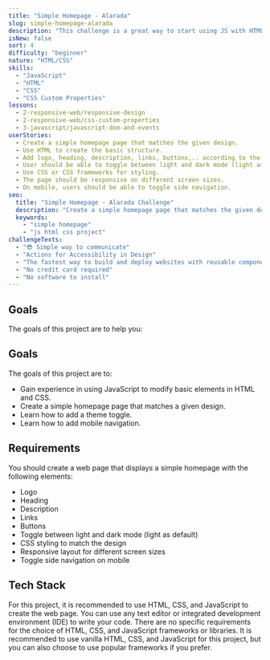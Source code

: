 ```yaml
---
title: "Simple Homepage - Alarada"
slug: simple-homepage-alarada
description: "This challenge is a great way to start using JS with HTML and CSS. Create a simple homepage page that matches the given design and gain experience in HTML/CSS and adding mobile navigation"
isNew: false
sort: 4
difficulty: "beginner"
nature: "HTML/CSS"
skills:
  - "JavaScript"
  - "HTML"
  - "CSS"
  - "CSS Custom Properties"
lessons:
  - 2-responsive-web/responsive-design
  - 2-responsive-web/css-custom-properties
  - 3-javascript/javascript-dom-and-events
userStories:
  - Create a simple homepage page that matches the given design.
  - Use HTML to create the basic structure.
  - Add logo, heading, description, links, buttons,.. according to the design.
  - User should be able to toggle between light and dark mode (light as default).
  - Use CSS or CSS frameworks for styling.
  - The page should be responsive on different screen sizes.
  - On mobile, users should be able to toggle side navigation.
seo:
  title: "Simple Homepage - Alarada Challenge"
  description: "Create a simple homepage page that matches the given design and gain experience in using JavaScript to modify basic elements."
  keywords:
    - "simple homepage"
    - "js html css project"
challengeTexts:
  - "😎 Simple way to communicate"
  - "Actions for Accessibility in Design"
  - "The fastest way to build and deploy websites with reusable components."
  - "No credit card required"
  - "No software to install"
---
```


## Goals

The goals of this project are to help you:

## Goals

The goals of this project are to:

- Gain experience in using JavaScript to modify basic elements in HTML and CSS.
- Create a simple homepage page that matches a given design.
- Learn how to add a theme toggle.
- Learn how to add mobile navigation.

## Requirements

You should create a web page that displays a simple homepage with the following elements:

- Logo
- Heading
- Description
- Links
- Buttons
- Toggle between light and dark mode (light as default)
- CSS styling to match the design
- Responsive layout for different screen sizes
- Toggle side navigation on mobile

## Tech Stack

For this project, it is recommended to use HTML, CSS, and JavaScript to create the web page. You can use any text editor or integrated development environment (IDE) to write your code. There are no specific requirements for the choice of HTML, CSS, and JavaScript frameworks or libraries. It is recommended to use vanilla HTML, CSS, and JavaScript for this project, but you can also choose to use popular frameworks if you prefer.

